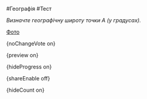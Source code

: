 #Географія #Тест

*Визначте географічну широту точки А (у градусах).*

[Фото](https://zno.osvita.ua//doc/images/znotest/103/10372/491_1.jpg)

{noChangeVote on}

{preview on}

{hideProgress on}

{shareEnable off}

{hideCount on}

